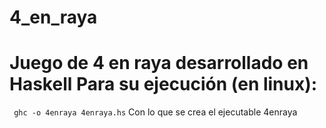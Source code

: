 # 4_en_raya
Juego de 4 en raya desarrollado en Haskell
Para su ejecución (en linux):
===
` ghc -o 4enraya 4enraya.hs`
Con lo que se crea el ejecutable 4enraya
